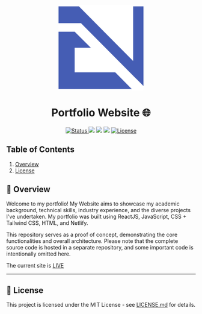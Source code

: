<div align="center">
    <img width=45% src="./src/assets/media/Logo.png">
    <h1>Portfolio Website 🌐</h1>
    <a href="https://eduardonunez.dev">
        <img alt="Status" src="https://img.shields.io/badge/Status-Live-brightgreen">
    </a>
    <img src="https://img.shields.io/badge/JavaScript-F7DF1E?style=flat&logo=javascript&logoColor=black">
    <img src="https://img.shields.io/badge/HTML5-E34F26?style=flat&logo=html5&logoColor=white">
    <img src="https://img.shields.io/badge/TailwindCSS-38B2AC?style=flat&logo=tailwind-css&logoColor=white">
    <a href="https://opensource.org/licenses/MIT">
        <img alt="License" src="https://img.shields.io/badge/License-MIT-blue.svg?style=flat">
    </a>
</div>

## Table of Contents

1. [Overview](#-overview)
2. [License](#-license)

## 🌟 Overview

Welcome to my portfolio! My Website aims to showcase my academic background, technical skills, industry experience, and the diverse projects I've undertaken. My portfolio was built using ReactJS, JavaScript, CSS + Tailwind CSS, HTML, and Netlify.

This repository serves as a proof of concept, demonstrating the core functionalities and overall architecture. Please note that the complete source code is hosted in a separate repository, and some important code is intentionally omitted here.

The current site is [LIVE](https://eduardonunez.dev)

---

## 📄 License

This project is licensed under the MIT License - see [LICENSE.md](LICENSE.md) for details.
